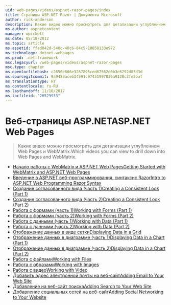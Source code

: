```yaml
---
uid: web-pages/videos/aspnet-razor-pages/index
title: Страницы ASP.NET Razor | Документы Microsoft
author: rick-anderson
description: Какие видео можно просмотреть для детализации углублением Web Pages и WebMatrix.
ms.author: aspnetcontent
manager: wpickett
ms.date: 05/18/2012
ms.topic: article
ms.assetid: ffad842d-548c-40c6-84c5-10858133e972
ms.technology: dotnet-webpages
ms.prod: .net-framework
msc.legacyurl: /web-pages/videos/aspnet-razor-pages
msc.type: chapter
ms.openlocfilehash: c2656e666e3267895ced67562e0b3e6292d83d3d
ms.sourcegitcommit: 9a9483aceb34591c97451997036a9120c3fe2baf
ms.translationtype: HT
ms.contentlocale: ru-RU
ms.lasthandoff: 11/10/2017
ms.locfileid: "26529933"
---
```

<a name="aspnet-web-pages"></a><span data-ttu-id="d369a-103">Веб-страницы ASP.NET</span><span class="sxs-lookup"><span data-stu-id="d369a-103">ASP.NET Web Pages</span></span>
=================
> <span data-ttu-id="d369a-104">Какие видео можно просмотреть для детализации углублением Web Pages и WebMatrix.</span><span class="sxs-lookup"><span data-stu-id="d369a-104">Which videos you can view to drill down into Web Pages and WebMatrix.</span></span>


- [<span data-ttu-id="d369a-105">Начало работы с WebMatrix и ASP.NET Web Pages</span><span class="sxs-lookup"><span data-stu-id="d369a-105">Getting Started with WebMatrix and ASP.NET Web Pages</span></span>](getting-started-with-webmatrix-and-aspnet-web-pages.md)
- [<span data-ttu-id="d369a-106">Введение в ASP.NET веб-программирования, синтаксис Razor</span><span class="sxs-lookup"><span data-stu-id="d369a-106">Intro to ASP.NET Web Programming Razor Syntax</span></span>](introduction-to-aspnet-web-programming-using-the-razor-syntax.md)
- [<span data-ttu-id="d369a-107">Создание согласованного вида (часть 1)</span><span class="sxs-lookup"><span data-stu-id="d369a-107">Creating a Consistent Look (Part 1)</span></span>](creating-a-consistent-look-part-1.md)
- [<span data-ttu-id="d369a-108">Создание согласованного вида (часть 2)</span><span class="sxs-lookup"><span data-stu-id="d369a-108">Creating a Consistent Look (Part 2)</span></span>](creating-a-consistent-look-part-2.md)
- [<span data-ttu-id="d369a-109">Работа с формами (часть 1)</span><span class="sxs-lookup"><span data-stu-id="d369a-109">Working with Forms (Part 1)</span></span>](working-with-forms-part-1.md)
- [<span data-ttu-id="d369a-110">Работа с формами (часть 2)</span><span class="sxs-lookup"><span data-stu-id="d369a-110">Working with Forms (Part 2)</span></span>](working-with-forms-part-2.md)
- [<span data-ttu-id="d369a-111">Работа с данными (часть 1)</span><span class="sxs-lookup"><span data-stu-id="d369a-111">Working with Data (Part 1)</span></span>](working-with-data-part-1.md)
- [<span data-ttu-id="d369a-112">Работа с данными (часть 2)</span><span class="sxs-lookup"><span data-stu-id="d369a-112">Working with Data (Part 2)</span></span>](working-with-data-part-2.md)
- [<span data-ttu-id="d369a-113">Отображение данных в виде сетки</span><span class="sxs-lookup"><span data-stu-id="d369a-113">Displaying Data in a Grid</span></span>](displaying-data-in-a-grid.md)
- [<span data-ttu-id="d369a-114">Отображение данных в диаграмме (часть 1)</span><span class="sxs-lookup"><span data-stu-id="d369a-114">Displaying Data in a Chart (Part 1)</span></span>](displaying-data-in-a-chart-part-1.md)
- [<span data-ttu-id="d369a-115">Отображение данных в диаграмме (часть 2)</span><span class="sxs-lookup"><span data-stu-id="d369a-115">Displaying Data in a Chart (Part 2)</span></span>](displaying-data-in-a-chart-part-2.md)
- [<span data-ttu-id="d369a-116">Работа с файлами</span><span class="sxs-lookup"><span data-stu-id="d369a-116">Working with Files</span></span>](working-with-files.md)
- [<span data-ttu-id="d369a-117">Работа с образами</span><span class="sxs-lookup"><span data-stu-id="d369a-117">Working with Images</span></span>](working-with-images.md)
- [<span data-ttu-id="d369a-118">Работа с видео</span><span class="sxs-lookup"><span data-stu-id="d369a-118">Working with Video</span></span>](working-with-video.md)
- [<span data-ttu-id="d369a-119">Добавить адрес электронной почты на веб-сайт</span><span class="sxs-lookup"><span data-stu-id="d369a-119">Adding Email to Your Web Site</span></span>](adding-email-to-your-web-site.md)
- [<span data-ttu-id="d369a-120">Добавление на веб-сайт поиска</span><span class="sxs-lookup"><span data-stu-id="d369a-120">Adding Search to Your Web Site</span></span>](adding-search-to-your-web-site.md)
- [<span data-ttu-id="d369a-121">Добавление социальных сетей на веб-сайт</span><span class="sxs-lookup"><span data-stu-id="d369a-121">Adding Social Networking to Your Website</span></span>](adding-social-networking-to-your-website.md)
